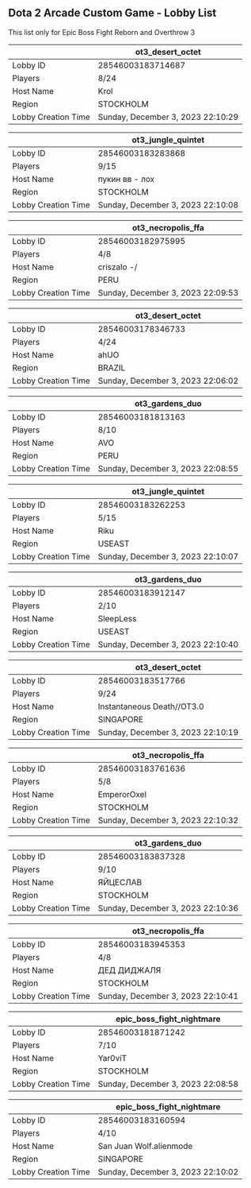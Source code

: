 ## Dota 2 Arcade Custom Game - Lobby List

This list only for Epic Boss Fight Reborn and Overthrow 3

|  | ot3_desert_octet |
| ------ | ------ |
| Lobby ID | 28546003183714687 |
| Players | 8/24 |
| Host Name | Krol |
| Region | STOCKHOLM |
| Lobby Creation Time | Sunday, December 3, 2023 22:10:29 |


|  | ot3_jungle_quintet |
| ------ | ------ |
| Lobby ID | 28546003183283868 |
| Players | 9/15 |
| Host Name | пукин вв - лох |
| Region | STOCKHOLM |
| Lobby Creation Time | Sunday, December 3, 2023 22:10:08 |


|  | ot3_necropolis_ffa |
| ------ | ------ |
| Lobby ID | 28546003182975995 |
| Players | 4/8 |
| Host Name | criszalo *-*/ |
| Region | PERU |
| Lobby Creation Time | Sunday, December 3, 2023 22:09:53 |


|  | ot3_desert_octet |
| ------ | ------ |
| Lobby ID | 28546003178346733 |
| Players | 4/24 |
| Host Name | ahUO |
| Region | BRAZIL |
| Lobby Creation Time | Sunday, December 3, 2023 22:06:02 |


|  | ot3_gardens_duo |
| ------ | ------ |
| Lobby ID | 28546003181813163 |
| Players | 8/10 |
| Host Name | AVO |
| Region | PERU |
| Lobby Creation Time | Sunday, December 3, 2023 22:08:55 |


|  | ot3_jungle_quintet |
| ------ | ------ |
| Lobby ID | 28546003183262253 |
| Players | 5/15 |
| Host Name | Riku |
| Region | USEAST |
| Lobby Creation Time | Sunday, December 3, 2023 22:10:07 |


|  | ot3_gardens_duo |
| ------ | ------ |
| Lobby ID | 28546003183912147 |
| Players | 2/10 |
| Host Name | SleepLess |
| Region | USEAST |
| Lobby Creation Time | Sunday, December 3, 2023 22:10:40 |


|  | ot3_desert_octet |
| ------ | ------ |
| Lobby ID | 28546003183517766 |
| Players | 9/24 |
| Host Name | Instantaneous Death//OT3.0 |
| Region | SINGAPORE |
| Lobby Creation Time | Sunday, December 3, 2023 22:10:19 |


|  | ot3_necropolis_ffa |
| ------ | ------ |
| Lobby ID | 28546003183761636 |
| Players | 5/8 |
| Host Name | EmperorOxel |
| Region | STOCKHOLM |
| Lobby Creation Time | Sunday, December 3, 2023 22:10:32 |


|  | ot3_gardens_duo |
| ------ | ------ |
| Lobby ID | 28546003183837328 |
| Players | 9/10 |
| Host Name | ЯЙЦЕСЛАВ |
| Region | STOCKHOLM |
| Lobby Creation Time | Sunday, December 3, 2023 22:10:36 |


|  | ot3_necropolis_ffa |
| ------ | ------ |
| Lobby ID | 28546003183945353 |
| Players | 4/8 |
| Host Name | ДЕД ДИДЖАЛЯ |
| Region | STOCKHOLM |
| Lobby Creation Time | Sunday, December 3, 2023 22:10:41 |


|  | epic_boss_fight_nightmare |
| ------ | ------ |
| Lobby ID | 28546003181871242 |
| Players | 7/10 |
| Host Name | Yar0viT |
| Region | STOCKHOLM |
| Lobby Creation Time | Sunday, December 3, 2023 22:08:58 |


|  | epic_boss_fight_nightmare |
| ------ | ------ |
| Lobby ID | 28546003183160594 |
| Players | 4/10 |
| Host Name | San Juan Wolf.alienmode |
| Region | SINGAPORE |
| Lobby Creation Time | Sunday, December 3, 2023 22:10:02 |


